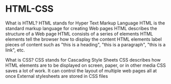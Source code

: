 # HTML-CSS



What is HTML?
        HTML stands for Hyper Text Markup Language
        HTML is the standard markup language for creating Web pages
        HTML describes the structure of a Web page
        HTML consists of a series of elements
        HTML elements tell the browser how to display the content
        HTML elements label pieces of content such as "this is a heading", "this is a paragraph", "this is a link", etc.


What is CSS?
        CSS stands for Cascading Style Sheets
        CSS describes how HTML elements are to be displayed on screen, paper, or in other media
        CSS saves a lot of work. It can control the layout of multiple web pages all at once
        External stylesheets are stored in CSS files
